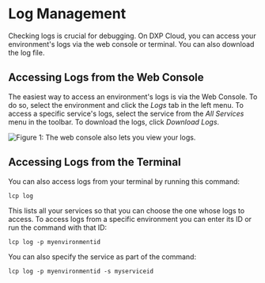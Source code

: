 # Log Management

Checking logs is crucial for debugging. On DXP Cloud, you can access your
environment's logs via the web console or terminal. You can also download the
log file. 

## Accessing Logs from the Web Console

The easiest way to access an environment's logs is via the Web Console. To do
so, select the environment and click the *Logs* tab in the left menu. To access 
a specific service's logs, select the service from the *All Services* menu in 
the toolbar. To download the logs, click *Download Logs*. 

![Figure 1: The web console also lets you view your logs.](../../images/logs-web-console.png)

## Accessing Logs from the Terminal

You can also access logs from your terminal by running this command: 

```shell
lcp log
```

This lists all your services so that you can choose the one whose logs to
access. To access logs from a specific environment you can enter its ID or run
the command with that ID: 

```shell
lcp log -p myenvironmentid
```

You can also specify the service as part of the command: 

```shell
lcp log -p myenvironmentid -s myserviceid
```
